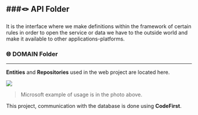 ###🪢 API Folder
---
It is the interface where we make definitions within the framework of certain rules in order to open the service or data we have to the outside world and make it available to other applications-platforms.

### 🌐 DOMAIN Folder
---
**Entities** and **Repositories** used in the web project are located here.

![](https://learn.microsoft.com/tr-tr/dotnet/architecture/microservices/microservice-ddd-cqrs-patterns/media/net-core-microservice-domain-model/ordering-microservice-container.png)
>Microsoft example of usage is in the photo above.

This project, communication with the database is done using **CodeFirst**.
